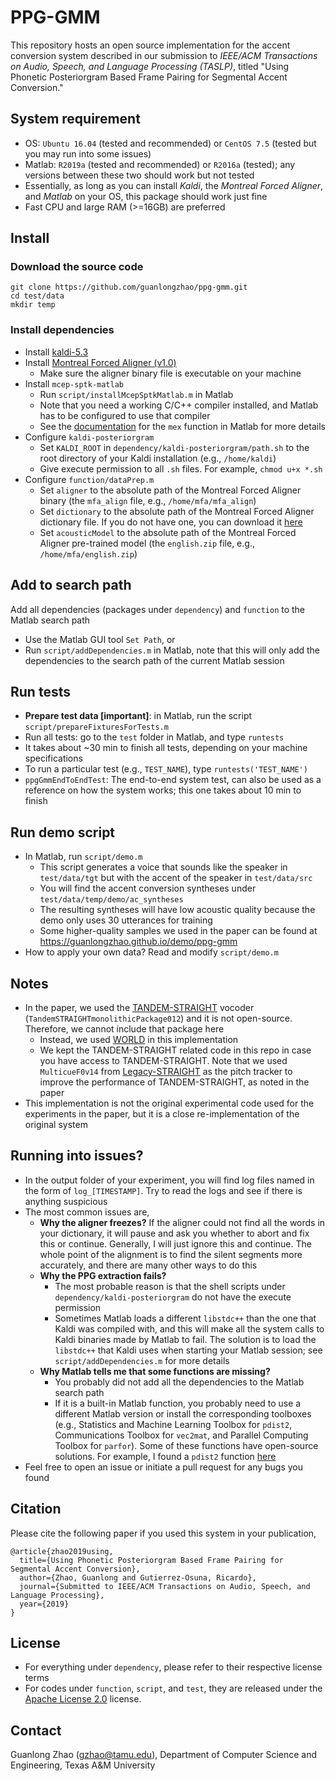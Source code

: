 # PPG-GMM
This repository hosts an open source implementation for the accent conversion system described in our submission to _IEEE/ACM Transactions on Audio, Speech, and Language Processing (TASLP)_, titled "Using Phonetic Posteriorgram Based Frame Pairing for Segmental Accent Conversion."

## System requirement
- OS: `Ubuntu 16.04` (tested and recommended) or `CentOS 7.5` (tested but you may run into some issues)
- Matlab: `R2019a` (tested and recommended) or `R2016a` (tested); any versions between these two should work but not tested
- Essentially, as long as you can install _Kaldi_, the _Montreal Forced Aligner_, and _Matlab_ on your OS, this package should work just fine
- Fast CPU and large RAM (>=16GB) are preferred

## Install

### Download the source code
```
git clone https://github.com/guanlongzhao/ppg-gmm.git
cd test/data
mkdir temp
```

### Install dependencies
- Install [kaldi-5.3](https://github.com/kaldi-asr/kaldi/tree/5.3)
- Install [Montreal Forced Aligner (v1.0)](https://github.com/MontrealCorpusTools/Montreal-Forced-Aligner/tree/v1.0)
    - Make sure the aligner binary file is executable on your machine
- Install `mcep-sptk-matlab`
    - Run `script/installMcepSptkMatlab.m` in Matlab
    - Note that you need a working C/C++ compiler installed, and Matlab has to be configured to use that compiler
    - See the [documentation](https://www.mathworks.com/help/matlab/ref/mex.html) for the `mex` function in Matlab for more details
- Configure `kaldi-posteriorgram`
    - Set `KALDI_ROOT` in `dependency/kaldi-posteriorgram/path.sh` to the root directory of your Kaldi installation (e.g., `/home/kaldi`)
    - Give execute permission to all `.sh` files. For example, `chmod u+x *.sh`
- Configure `function/dataPrep.m`
    - Set `aligner` to the absolute path of the Montreal Forced Aligner binary (the `mfa_align` file, e.g., `/home/mfa/mfa_align`)
    - Set `dictionary` to the absolute path of the Montreal Forced Aligner dictionary file. If you do not have one, you can download it [here](https://psi.engr.tamu.edu/wp-content/uploads/2019/04/dictionary.txt)
    - Set `acousticModel` to the absolute path of the Montreal Forced Aligner pre-trained model (the `english.zip` file, e.g., `/home/mfa/english.zip`)

## Add to search path
Add all dependencies (packages under `dependency`) and `function` to the Matlab search path
- Use the Matlab GUI tool `Set Path`, or
- Run `script/addDependencies.m` in Matlab, note that this will only add the dependencies to the search path of the current Matlab session

## Run tests
- **Prepare test data [important]**: in Matlab, run the script `script/prepareFixturesForTests.m`
- Run all tests: go to the `test` folder in Matlab, and type `runtests`
- It takes about ~30 min to finish all tests, depending on your machine specifications
- To run a particular test (e.g., `TEST_NAME`), type `runtests('TEST_NAME')`
- `ppgGmmEndToEndTest`: The end-to-end system test, can also be used as a reference on how the system works; this one takes about 10 min to finish

## Run demo script
- In Matlab, run `script/demo.m`
    - This script generates a voice that sounds like the speaker in `test/data/tgt` but with the accent of the speaker in `test/data/src`
    - You will find the accent conversion syntheses under `test/data/temp/demo/ac_syntheses`
    - The resulting syntheses will have low acoustic quality because the demo only uses 30 utterances for training
    - Some higher-quality samples we used in the paper can be found at https://guanlongzhao.github.io/demo/ppg-gmm
- How to apply your own data? Read and modify `script/demo.m`

## Notes
- In the paper, we used the [TANDEM-STRAIGHT](http://www.wakayama-u.ac.jp/~kawahara/STRAIGHTadv/index_e.html) vocoder (`TandemSTRAIGHTmonolithicPackage012`) and it is not open-source. Therefore, we cannot include that package here
    - Instead, we used [WORLD](https://github.com/mmorise/World) in this implementation
    - We kept the TANDEM-STRAIGHT related code in this repo in case you have access to TANDEM-STRAIGHT. Note that we used `MulticueF0v14` from [Legacy-STRAIGHT](https://github.com/HidekiKawahara/legacy_STRAIGHT) as the pitch tracker to improve the performance of TANDEM-STRAIGHT, as noted in the paper
- This implementation is not the original experimental code used for the experiments in the paper, but it is a close re-implementation of the original system

## Running into issues?
- In the output folder of your experiment, you will find log files named in the form of `log_[TIMESTAMP]`. Try to read the logs and see if there is anything suspicious
- The most common issues are,
    - **Why the aligner freezes?** If the aligner could not find all the words in your dictionary, it will pause and ask you whether to abort and fix this or continue. Generally, I will just ignore this and continue. The whole point of the alignment is to find the silent segments more accurately, and there are many other ways to do this
    - **Why the PPG extraction fails?**
        - The most probable reason is that the shell scripts under `dependency/kaldi-posteriorgram` do not have the execute permission
        - Sometimes Matlab loads a different `libstdc++` than the one that Kaldi was compiled with, and this will make all the system calls to Kaldi binaries made by Matlab to fail. The solution is to load the `libstdc++` that Kaldi uses when starting your Matlab session; see `script/addDependencies.m` for more details
    - **Why Matlab tells me that some functions are missing?**
        - You probably did not add all the dependencies to the Matlab search path
        - If it is a built-in Matlab function, you probably need to use a different Matlab version or install the corresponding toolboxes (e.g., Statistics and Machine Learning Toolbox for `pdist2`, Communications Toolbox for `vec2mat`, and Parallel Computing Toolbox for `parfor`). Some of these functions have open-source solutions. For example, I found a `pdist2` function [here](https://www.mathworks.com/matlabcentral/mlc-downloads/downloads/submissions/29004/versions/2/previews/FPS_in_image/FPS%20in%20image/Help%20Functions/SearchingMatches/pdist2.m/index.html)
- Feel free to open an issue or initiate a pull request for any bugs you found

## Citation
Please cite the following paper if you used this system in your publication,

```
@article{zhao2019using,
  title={Using Phonetic Posteriorgram Based Frame Pairing for Segmental Accent Conversion},
  author={Zhao, Guanlong and Gutierrez-Osuna, Ricardo},
  journal={Submitted to IEEE/ACM Transactions on Audio, Speech, and Language Processing},
  year={2019}
}
```

## License
- For everything under `dependency`, please refer to their respective license terms
- For codes under `function`, `script`, and `test`, they are released under the [Apache License 2.0](http://www.apache.org/licenses/LICENSE-2.0) license.

## Contact
Guanlong Zhao (gzhao@tamu.edu), Department of Computer Science and Engineering, Texas A&M University